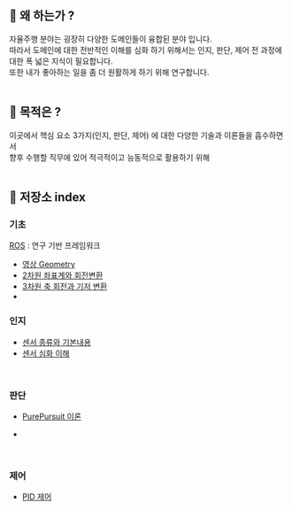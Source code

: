 ## 🤨 왜 하는가 ?
자율주행 분야는 굉장히 다양한 도메인들이 융합된 분야 입니다.<br>
따라서 도메인에 대한 전반적인 이해를 심화 하기 위해서는 인지, 판단, 제어 전 과정에 대한 폭 넓은 지식이 필요합니다. <br>
또한 내가 좋아하는 일을 좀 더 원활하게 하기 위해 연구합니다. <br>
<br>
## 🎯 목적은 ?
이곳에서 핵심 요소 3가지(인지, 판단, 제어) 에 대한 다양한 기술과 이론들을 흡수하면서 <br>
향후 수행할 직무에 있어 적극적이고 능동적으로 활용하기 위해 <br>
<br>

## :rocket:  저장소 index

### 기초

[ROS](https://github.com/windy825/ROS-with-Solution) : 연구 기반 프레임워크

- [영상 Geometry ]()
- [2차원 좌표계와 회전변환]()
- [3차원 축 회전과 기저 변환]()
- 

### 인지

- [센서 종류와 기본내용](https://github.com/windy825/autonomous-driving-basics/blob/master/Sensors%20%EA%B8%B0%EB%B3%B8.md)
- [센서 심화 이해](https://github.com/windy825/autonomous-driving-basics/blob/master/0831%20Sensors%20%EC%83%81%EC%84%B8.md)

<br>

### 판단

- [PurePursuit 이론](https://github.com/windy825/autonomous-driving-basics/blob/master/PurePursuit.md)

- 

<br>

### 제어

- [PID 제어](https://github.com/windy825/autonomous-driving-basics/blob/master/PID.md)


<br>
